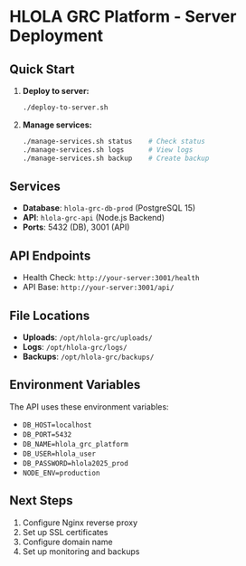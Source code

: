 # HLOLA GRC Platform - Server Deployment

## Quick Start

1. **Deploy to server:**
   ```bash
   ./deploy-to-server.sh
   ```

2. **Manage services:**
   ```bash
   ./manage-services.sh status    # Check status
   ./manage-services.sh logs      # View logs
   ./manage-services.sh backup    # Create backup
   ```

## Services

- **Database**: `hlola-grc-db-prod` (PostgreSQL 15)
- **API**: `hlola-grc-api` (Node.js Backend)
- **Ports**: 5432 (DB), 3001 (API)

## API Endpoints

- Health Check: `http://your-server:3001/health`
- API Base: `http://your-server:3001/api/`

## File Locations

- **Uploads**: `/opt/hlola-grc/uploads/`
- **Logs**: `/opt/hlola-grc/logs/`
- **Backups**: `/opt/hlola-grc/backups/`

## Environment Variables

The API uses these environment variables:
- `DB_HOST=localhost`
- `DB_PORT=5432`
- `DB_NAME=hlola_grc_platform`
- `DB_USER=hlola_user`
- `DB_PASSWORD=hlola2025_prod`
- `NODE_ENV=production`

## Next Steps

1. Configure Nginx reverse proxy
2. Set up SSL certificates
3. Configure domain name
4. Set up monitoring and backups
